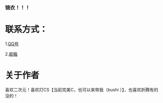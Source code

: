 ### 锦衣！！！

<!--
**shijinyiA/shijinyiA** is a ✨ _special_ ✨ repository because its `README.md` (this file) appears on your GitHub profile.

Here are some ideas to get you started:

- 🔭 I’m currently working on ...
- 🌱 I’m currently learning ...
- 👯 I’m looking to collaborate on ...
- 🤔 I’m looking for help with ...
- 💬 Ask me about ...
- 📫 How to reach me: ...
- 😄 Pronouns: ...
- ⚡ Fun fact: ...
-->
# 联系方式：
1.[QQ号](https://tenapi.cn/v2/qqcard?qq=3022056965)

2.[邮箱](mailto:jinyi@jinyi.icu)


# 关于作者

喜欢二次元！喜欢打CS【当前完美C，也可以来带我（bushi ）】，也喜欢折腾有的没的！


